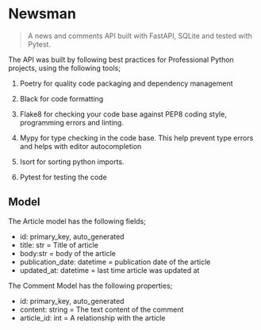 # Newsman

> A news and comments API built with FastAPI, SQLite and tested with Pytest.


The API was built by following best practices for Professional Python projects, using the following tools;

1. Poetry for quality code packaging and dependency management

2. Black for code formatting

3. Flake8 for checking your code base against PEP8 coding style, programming errors and linting.

4. Mypy for type checking in the code base. This help prevent type errors and helps with editor autocompletion

5. Isort for sorting python imports.

6. Pytest for testing the code

## Model

The Article model has the following fields;

- id: primary_key, auto_generated
- title: str = Title of article
- body:str = body of the article
- publication_date: datetime = publication date of the article
- updated_at: datetime = last time article was updated at

The Comment Model has the following properties;

- id: primary_key, auto_generated
- content: string = The text content of the comment
- article_id: int = A relationship with the article

